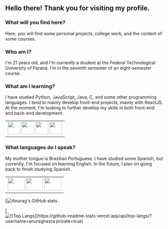 ## Hello there! Thank you for visiting my profile.

### What will you find here?

Here, you will find some personal projects, college work, and the content of some courses.

### Who am I?

I'm 21 years old, and I'm currently a student at the Federal Technological University of Paraná. I'm in the seventh semester of an eight-semester course.

### What am I learning?

I have studied Python, JavaScript, Java, C, and some other programming languages. I tend to mainly develop front-end projects, mainly with ReactJS. At the moment, I'm looking to further develop my skills in both front-end and back-end development.

<table><tr> <td align="center"> <img src="https://cdn.jsdelivr.net/gh/devicons/devicon/icons/python/python-original.svg" width="40" height="40" /> <img src="https://cdn.jsdelivr.net/gh/devicons/devicon/icons/javascript/javascript-original.svg" width="40" height="40" /> <img src="https://cdn1.iconfinder.com/data/icons/programing-development-8/24/react_logo-512.png" width="40" height="40" /> <img src="https://icon-library.com/images/django-icon/django-icon-0.jpg" width="40" height="40" /> </tr></table>

### What languages do I speak?

My mother tongue is Brazilian Portuguese. I have studied some Spanish, but currently, I'm focused on learning English. In the future, I plan on going back to finish studying Spanish.

<table><tr>

<td align="center">
<img src="https://cdn.britannica.com/36/4336-004-6BD81071/Flag-Spain.jpg" width="54" height="40" />

<img src="https://seeklogo.com/images/B/bandeira-brasil-logo-3F0F3A2799-seeklogo.com.png" width="54" height="40" />

<img  height="40" width="54" src="https://cdn-icons-png.flaticon.com/512/317/317348.png">

</tr></table>

[![Anurag's GitHub stats](https://github-readme-stats.vercel.app/api?username=patriarka&count_private=true&show_icons=true&theme=dracula)

[![![Top Langs](https://github-readme-stats.vercel.app/api/top-langs/?username=anuraghazra private=true)](https://github.com/anuraghazra/github-readme-stats)
